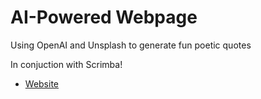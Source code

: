 # AI-Powered Webpage
Using OpenAI and Unsplash to generate fun poetic quotes

In conjuction with Scrimba!
- [Website](https://scrimba.com/allcourses)

